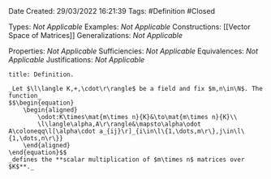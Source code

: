 <br />
<br />

Date Created: 29/03/2022 16:21:39
Tags: #Definition #Closed 

Types: _Not Applicable_
Examples: _Not Applicable_
Constructions: [[Vector Space of Matrices]]
Generalizations: _Not Applicable_

Properties: _Not Applicable_
Sufficiencies: _Not Applicable_
Equivalences: _Not Applicable_
Justifications: _Not Applicable_

``` ad-Definition
title: Definition.

_Let $\l\langle K,+,\cdot\r\rangle$ be a field and fix $m,n\in\N$. The function_
$$\begin{equation}
    \begin{aligned}
        \odot:K\times\mat{m\times n}{K}&\to\mat{m\times n}{K}\\
        \l\langle\alpha,A\r\rangle&\mapsto\alpha\odot A\coloneqq\l[\alpha\cdot a_{ij}\r]_{i\in\l\{1,\dots,m\r\},j\in\l\{1,\dots,n\r\}}
    \end{aligned}
\end{equation}$$
_defines the **scalar multiplication of $m\times n$ matrices over $K$**._

```
